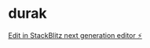 # durak

[Edit in StackBlitz next generation editor ⚡️](https://stackblitz.com/~/github.com/Atilla055/durak)